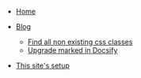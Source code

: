 - [Home]()
- [Blog](blog/)

  - [Find all non existing css classes](blog/2024-02-04-1-find-non-existing-css-rules.md)
  - [Upgrade marked in Docsify](blog/2023-10-22-1-upgrade-marked-in-docsify.md)

- [This site's setup](about-this-site.md "This site's setup")
